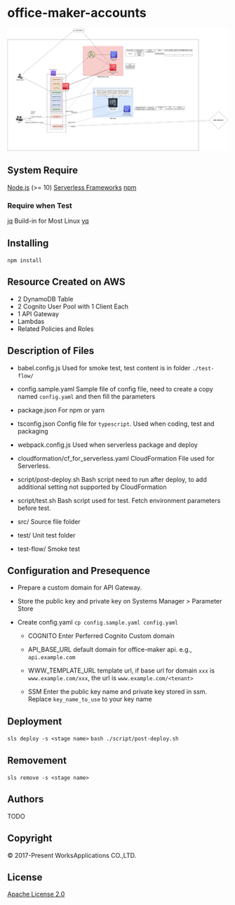 # office-maker-accounts
![Graph](./office-maker-tenants.png)

## System Require
[Node.js](https://nodejs.org/) (>= 10)
[Serverless Frameworks](https://serverless.com/framework/)
[npm](https://www.npmjs.com/)

### Require when Test
[jq](https://stedolan.github.io/jq/) Build-in for Most Linux
[yq](https://mikefarah.github.io/yq/)

## Installing

 ```npm install```

## Resource Created on AWS
- 2 DynamoDB Table
- 2 Cognito User Pool with 1 Client Each
- 1 API Gateway
- Lambdas
- Related Policies and Roles

## Description of Files
- babel.config.js
Used for smoke test, test content is in folder `./test-flow/`

- config.sample.yaml
Sample file of config file, need to create a copy named `config.yaml` and then fill the parameters

- package.json
For npm or yarn

- tsconfig.json
Config file for `typescript`. Used when coding, test and packaging

- webpack.config.js
Used when serverless package and deploy

- cloudformation/cf_for_serverless.yaml
CloudFormation File used for Serverless.

- script/post-deploy.sh
Bash script need to run after deploy, to add additional setting not supported by CloudFormation

- script/test.sh
Bash script used for test. Fetch environment parameters before test.

- src/
Source file folder

- test/
Unit test folder

- test-flow/
Smoke test



## Configuration and Presequence
- Prepare a custom domain for API Gateway.

- Store the public key and private key on Systems Manager > Parameter Store

- Create config.yaml
```cp config.sample.yaml config.yaml```
  - COGNITO
    Enter Perferred Cognito Custom domain
  - API_BASE_URL
    default domain for office-maker api.
    e.g., `api.example.com`
  - WWW_TEMPLATE_URL
    template url, if base url for domain `xxx` is `www.example.com/xxx`, the url is `www.example.com/<tenant>`

  - SSM
    Enter the public key name and private key stored in ssm. Replace `key_name_to_use` to your key name

## Deployment
```sls deploy -s <stage name>```
```bash ./script/post-deploy.sh```

## Removement
```sls remove -s <stage name>```

## Authors

TODO

## Copyright

© 2017-Present WorksApplications CO.,LTD.

## License

[Apache License 2.0](LICENSE)